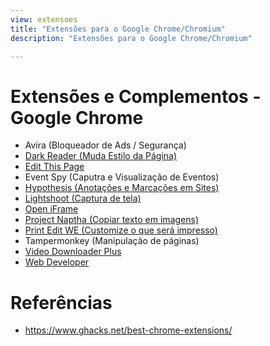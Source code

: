 ```yaml
---
view: extensoes
title: "Extensões para o Google Chrome/Chromium"
description: "Extensões para o Google Chrome/Chromium"

---
```

# Extensões e Complementos - Google Chrome
 - Avira (Bloqueador de Ads / Segurança)
 - [Dark Reader (Muda Estilo da Página)](https://chrome.google.com/webstore/detail/dark-reader/eimadpbcbfnmbkopoojfekhnkhdbieeh)
 - [Edit This Page](https://chrome.google.com/webstore/detail/pageedit/ebkclgoaabaibghklgknnjdemknjaeic)
 - Event Spy (Caputra e Visualização de Eventos)
 - [Hypothesis (Anotações e Marcações em Sites)](https://web.hypothes.is/)
 - [Lightshoot (Captura de tela)](https://chrome.google.com/webstore/detail/lightshot-screenshot-tool/mbniclmhobmnbdlbpiphghaielnnpgdp)
 - [Open iFrame](https://chrome.google.com/webstore/detail/open-iframe/pmaadckffijlkpdcgpbbmoihlhhapikm)
 - [Project Naptha (Copiar texto em imagens)](https://chrome.google.com/webstore/detail/project-naptha/molncoemjfmpgdkbdlbjmhlcgniigdnf)
 - [Print Edit WE (Customize o que será impresso)](https://chrome.google.com/webstore/detail/print-edit-we/olnblpmehglpcallpnbgmikjblmkopia)
 - Tampermonkey (Manipulação de páginas)
 - [Video Downloader Plus](https://chrome.google.com/webstore/detail/video-downloader-plus/fhplmmllnpjjlncfjpbbpjadoeijkogc)
 - [Web Developer](https://chrispederick.com/work/web-developer/)
# Referências
- https://www.ghacks.net/best-chrome-extensions/